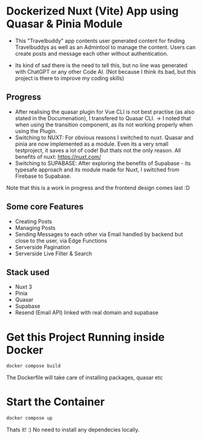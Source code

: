 # Dockerized Nuxt (Vite) App using Quasar & Pinia Module

-  This "Travelbuddy" app contents user generated content for finding Travelbuddys as well as an Admintool to manage the content. Users can create posts and message each other without authentication.

- Its kind of sad there is the need to tell this, but no line was generated with ChatGPT or any other Code AI. (Not because I think its bad, but this project is there to improve my coding skills)


## Progress

- After realising the quasar plugin for Vue CLI is not best practise (as also stated in the Documenation), I transfered to Quasar CLI.
  -> I noted that when using the transition component, as its not working properly when using the Plugin.
- Switching to NUXT: For obvious reasons I switched to nuxt. Quasar and pinia are now implemented as a module. Even its a very small testproject, it saves a lot of code! But thats not the only reason. All benefits of nuxt: https://nuxt.com/
- Switching to SUPABASE: After exploring the benefits of Supabase - its typesafe approach and its module made for Nuxt, I switched from Firebase to Supabase.

Note that this is a work in progress and the frontend design comes last :D

## Some core Features
- Creating Posts
- Managing Posts
- Sending Messages to each other via Email handled by backend but close to the user, via Edge Functions
- Serverside Pagination
- Serverside Live Filter & Search

## Stack used
- Nuxt 3
- Pinia
- Quasar
- Supabase
- Resend (Email API) linked with real domain and supabase

# Get this Project Running inside Docker

```bash
docker compose build
```

The Dockerfile will take care of installing packages, quasar etc

# Start the Container

```bash
docker compose up
```

Thats it! :) No need to install any dependecies locally.
